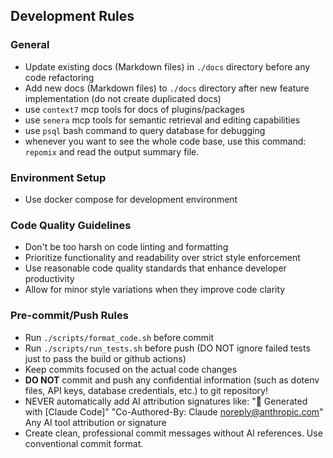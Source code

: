## Development Rules

### General

- Update existing docs (Markdown files) in `./docs` directory before any code refactoring
- Add new docs (Markdown files) to `./docs` directory after new feature implementation (do not create duplicated docs)
- use `context7` mcp tools for docs of plugins/packages
- use `senera` mcp tools for semantic retrieval and editing capabilities
- use `psql` bash command to query database for debugging
- whenever you want to see the whole code base, use this command: `repomix` and read the output summary file.

### Environment Setup

- Use docker compose for development environment

### Code Quality Guidelines

- Don't be too harsh on code linting and formatting
- Prioritize functionality and readability over strict style enforcement
- Use reasonable code quality standards that enhance developer productivity
- Allow for minor style variations when they improve code clarity

### Pre-commit/Push Rules

- Run `./scripts/format_code.sh` before commit
- Run `./scripts/run_tests.sh` before push (DO NOT ignore failed tests just to pass the build or github actions)
- Keep commits focused on the actual code changes
- **DO NOT** commit and push any confidential information (such as dotenv files, API keys, database credentials, etc.) to git repository!
- NEVER automatically add AI attribution signatures like:
  "🤖 Generated with [Claude Code]"
  "Co-Authored-By: Claude noreply@anthropic.com"
  Any AI tool attribution or signature
- Create clean, professional commit messages without AI references. Use conventional commit format.
